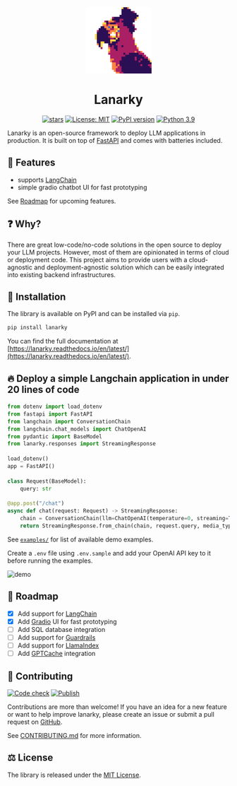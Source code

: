 <div align="center">

<img src="assets/logo.png" alt="lanarky-logo" width="150">

<h1> Lanarky </h1>

[![stars](https://img.shields.io/github/stars/ajndkr/lanarky)](https://github.com/ajndkr/lanarky/stargazers)
[![License: MIT](https://img.shields.io/badge/License-MIT-yellow.svg)](https://github.com/ajndkr/lanarky/blob/main/LICENSE)
[![PyPI version](https://badge.fury.io/py/lanarky.svg)](https://pypi.org/project/lanarky/)
[![Python 3.9](https://img.shields.io/badge/python-3.9-blue.svg)](https://www.python.org/downloads/release/python-3916/)

</div>

Lanarky is an open-source framework to deploy LLM applications in production. It is built on top of [FastAPI](https://github.com/tiangolo/fastapi)
and comes with batteries included.

## 🚀 Features

- supports [LangChain](https://github.com/hwchase17/langchain)
- simple gradio chatbot UI for fast prototyping

See [Roadmap](#-roadmap) for upcoming features.

## ❓ Why?

There are great low-code/no-code solutions in the open source to deploy your LLM projects. However,
most of them are opinionated in terms of cloud or deployment code. This project aims to provide users
with a cloud-agnostic and deployment-agnostic solution which can be easily integrated into existing
backend infrastructures.

## 💾 Installation

The library is available on PyPI and can be installed via `pip`.

```bash
pip install lanarky
```

You can find the full documentation at [https://lanarky.readthedocs.io/en/latest/](https://lanarky.readthedocs.io/en/latest/).

## 🔥 Deploy a simple Langchain application in under 20 lines of code

```python
from dotenv import load_dotenv
from fastapi import FastAPI
from langchain import ConversationChain
from langchain.chat_models import ChatOpenAI
from pydantic import BaseModel
from lanarky.responses import StreamingResponse

load_dotenv()
app = FastAPI()

class Request(BaseModel):
    query: str

@app.post("/chat")
async def chat(request: Request) -> StreamingResponse:
    chain = ConversationChain(llm=ChatOpenAI(temperature=0, streaming=True), verbose=True)
    return StreamingResponse.from_chain(chain, request.query, media_type="text/event-stream")
```

See [`examples/`](https://github.com/ajndkr/lanarky/blob/main/examples/README.md) for list of available demo examples.

Create a `.env` file using `.env.sample` and add your OpenAI API key to it
before running the examples.

![demo](https://raw.githubusercontent.com/ajndkr/lanarky/main/assets/demo.gif)

## 📍 Roadmap

- [x] Add support for [LangChain](https://github.com/hwchase17/langchain)
- [x] Add [Gradio](https://github.com/gradio-app/gradio) UI for fast prototyping
- [ ] Add SQL database integration
- [ ] Add support for [Guardrails](https://github.com/ShreyaR/guardrails)
- [ ] Add support for [LlamaIndex](https://github.com/jerryjliu/llama_index)
- [ ] Add [GPTCache](https://github.com/zilliztech/GPTCache) integration

## 🤝 Contributing

[![Code check](https://github.com/ajndkr/lanarky/actions/workflows/code-check.yaml/badge.svg)](https://github.com/ajndkr/lanarky/actions/workflows/code-check.yaml)
[![Publish](https://github.com/ajndkr/lanarky/actions/workflows/publish.yaml/badge.svg)](https://github.com/ajndkr/lanarky/actions/workflows/publish.yaml)

Contributions are more than welcome! If you have an idea for a new feature or want to help improve lanarky,
please create an issue or submit a pull request on [GitHub](https://github.com/ajndkr/lanarky).

See [CONTRIBUTING.md](https://github.com/ajndkr/lanarky/blob/main/CONTRIBUTING.md) for more information.

## ⚖️ License

The library is released under the [MIT License](https://github.com/ajndkr/lanarky/blob/main/LICENSE).
